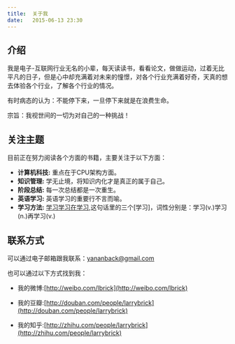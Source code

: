 ```yaml
---
title:	关于我
date:	2015-06-13 23:30 
---
```


## 介绍

我是电子-互联网行业无名的小辈，每天读读书，看看论文，做做运动，过着无比平凡的日子，但是心中却充满着对未来的憧憬，对各个行业充满着好奇，天真的想去体验各个行业，了解各个行业的情况。

有时病态的认为：不能停下来，一旦停下来就是在浪费生命。

宗旨：我视世间的一切为对自己的一种挑战！

## 关注主题

目前正在努力阅读各个方面的书籍，主要关注于以下方面：

- **计算机科技:** 重点在于CPU架构方面。
- **知识管理:** 学无止境，将知识内化才是真正的属于自己。
- **阶段总结:** 每一次总结都是一次重生。
- **英语学习:** 英语学习的重要行不言而喻。
- **学习方法:** [学习学习在学习](http://xiaolai.github.io/alpha/on-learning),这句话里的三个[学习]，词性分别是：学习(v.)学习(n.)再学习(v.)

## 联系方式

可以通过电子邮箱跟我联系：yananback@gmail.com

也可以通过以下方式找到我：

- 我的微博:[http://weibo.com/lbrick](http://weibo.com/lbrick)

- 我的豆瓣:[http://douban.com/people/larrybrick](http://douban.com/people/larrybrick)

- 我的知乎:[http://zhihu.com/people/larrybrick](http://zhihu.com/people/larrybrick)
